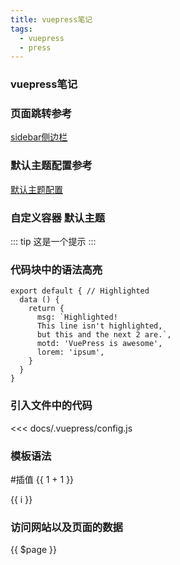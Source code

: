 ```yaml
---
title: vuepress笔记
tags:
  - vuepress
  - press
---
```


### vuepress笔记 <Badge text="私人笔记" type="warning"/> <Badge text="学习记录"/>

### 页面跳转参考
[sidebar侧边栏](/vuepress-note/sidebar)

### 默认主题配置参考

[默认主题配置](https://www.vuepress.cn/theme/default-theme-config.html#%E9%A6%96%E9%A1%B5)

### 自定义容器 默认主题
::: tip
这是一个提示
:::

### 代码块中的语法高亮
``` js{1,4,6-7}
export default { // Highlighted
  data () {
    return {
      msg: `Highlighted!
      This line isn't highlighted,
      but this and the next 2 are.`,
      motd: 'VuePress is awesome',
      lorem: 'ipsum',
    }
  }
}
```

### 引入文件中的代码 
<<< docs/.vuepress/config.js

### 模板语法
#插值
{{ 1 + 1 }}

<span v-for="i in 3">{{ i }} </span>

### 访问网站以及页面的数据
{{ $page }}
